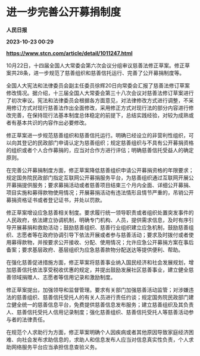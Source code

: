 # 进一步完善公开募捐制度
**人民日报**

**2023-10-23 00:29**

**https://www.stcn.com/article/detail/1011247.html**

10月22日，十四届全国人大常委会第六次会议分组审议慈善法修正草案。修正草案共28条，进一步规范了慈善组织和慈善信托运行、完善了公开募捐制度等。  

全国人大宪法和法律委员会副主任委员徐辉20日向常委会汇报了慈善法修订草案修改情况。据介绍，十三届全国人大常委会第三十八次会议对慈善法修订草案进行了初次审议。宪法和法律委员会根据各方面意见，对法律修改方式进行调整，不采用修订方式对现行慈善法作出全面修改，采用修正方式对现行法的部分内容进行修改完善，在保持现行法基本制度总体稳定的前提下，总结实践经验，对较为成熟或者有基本共识的内容作出必要修改。

修正草案进一步规范慈善组织和慈善信托运行。明确已经设立的非营利性组织，可以向其登记的民政部门申请认定为慈善组织；规定慈善组织与不具有公开募捐资格的组织或者个人合作募捐的，应当对合作方进行评估；明确慈善信托受益人的确定原则。

在完善公开募捐制度方面，修正草案降低慈善组织申请公开募捐资格的年限要求；规定国务院民政部门指定互联网公开募捐服务平台，为慈善组织通过互联网开展公开募捐提供服务；要求募捐活动或者慈善项目结束三个月内全面、详细公开募捐、项目实施和募得款物使用情况；开展募捐活动有违法情形且情节严重的，吊销公开募捐资格证书或者登记证书，并处以罚款。

修正草案增设应急慈善相关制度。要求履行统一领导职责或者组织处置突发事件的人民政府，依法建立协调机制，明确专门机构、人员，提供需求信息，及时有序引导开展募捐和救助活动；鼓励慈善组织、慈善行业组织建立应急机制，鼓励慈善组织、志愿者等在政府协调引导下依法开展或者参与慈善活动；要求及时拨付或者使用募得款物，并按要求公开接收、分配、使用情况；允许应急公开募捐方案在事后备案；要求基层政府、基层组织为应急慈善款物分配送达等提供便利、帮助。

在强化慈善促进措施方面，修正草案将慈善事业纳入国民经济和社会发展规划，增加慈善信托依法享受税收优惠的规定，并提出鼓励发展社区慈善事业，建立健全慈善领域捐赠人、志愿者等信用记录和激励制度。

修正草案提出，加强领导和监督管理。要求有关部门加强慈善活动监管；对涉嫌违法的慈善组织、慈善信托受托人的有关人员进行责任约谈；规定国务院民政部门建立健全统一的慈善信息平台，免费提供慈善信息发布服务；建立慈善组织及其负责人、慈善信托受托人信用记录制度；强化慈善组织、慈善信托受托人等慈善活动参与者的法律责任。

在规范个人求助行为方面，修正草案明确个人因疾病或者其他原因导致家庭经济困难、向社会发布求助信息的，求助人和信息发布人应当对信息真实性负责，个人求助网络服务平台应当承担信息查验义务。